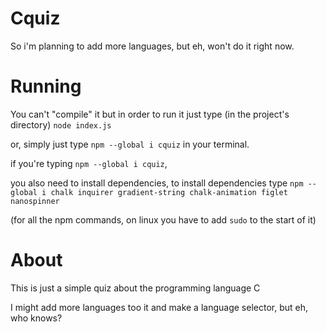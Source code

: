 # Cquiz

So i'm planning to add more languages, but eh, won't do it right now.

# Running

You can't "compile" it but in order to run it just type (in the project's directory) `node index.js`

or, simply just type `npm --global i cquiz` in your terminal.

if you're typing `npm --global i cquiz`,

you also need to install dependencies, to install dependencies type ```npm --global i chalk inquirer gradient-string chalk-animation figlet nanospinner```

(for all the npm commands, on linux you have to add `sudo` to the start of it)

# About

This is just a simple quiz about the programming language C

I might add more languages too it and make a language selector, but eh, who knows?
